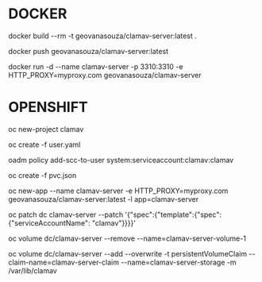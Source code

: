 # DOCKER

docker build --rm -t geovanasouza/clamav-server:latest .

docker push geovanasouza/clamav-server:latest

docker run -d --name clamav-server -p 3310:3310 -e HTTP_PROXY=myproxy.com geovanasouza/clamav-server

# OPENSHIFT

oc new-project clamav

oc create -f user.yaml

oadm policy add-scc-to-user system:serviceaccount:clamav:clamav

oc create -f pvc.json

oc new-app --name clamav-server -e HTTP_PROXY=myproxy.com geovanasouza/clamav-server:latest -l app=clamav-server

oc patch dc clamav-server --patch '{"spec":{"template":{"spec":{"serviceAccountName": "clamav"}}}}'

oc volume dc/clamav-server --remove --name=clamav-server-volume-1

oc volume dc/clamav-server --add --overwrite -t persistentVolumeClaim --claim-name=clamav-server-claim --name=clamav-server-storage -m /var/lib/clamav
